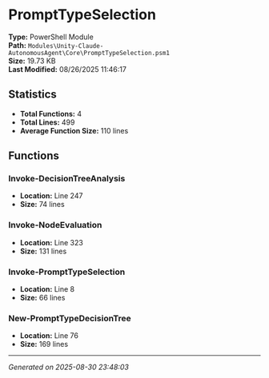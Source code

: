 # PromptTypeSelection

**Type:** PowerShell Module  
**Path:** `Modules\Unity-Claude-AutonomousAgent\Core\PromptTypeSelection.psm1`  
**Size:** 19.73 KB  
**Last Modified:** 08/26/2025 11:46:17  

## Statistics

- **Total Functions:** 4
- **Total Lines:** 499
- **Average Function Size:** 110 lines

## Functions


### Invoke-DecisionTreeAnalysis

- **Location:** Line 247
- **Size:** 74 lines

 
### Invoke-NodeEvaluation

- **Location:** Line 323
- **Size:** 131 lines

 
### Invoke-PromptTypeSelection

- **Location:** Line 8
- **Size:** 66 lines

 
### New-PromptTypeDecisionTree

- **Location:** Line 76
- **Size:** 169 lines



---
*Generated on 2025-08-30 23:48:03*
